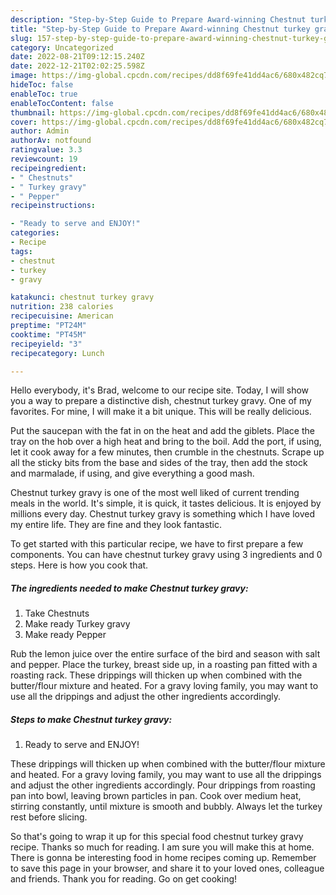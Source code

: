 ```yaml
---
description: "Step-by-Step Guide to Prepare Award-winning Chestnut turkey gravy"
title: "Step-by-Step Guide to Prepare Award-winning Chestnut turkey gravy"
slug: 157-step-by-step-guide-to-prepare-award-winning-chestnut-turkey-gravy
category: Uncategorized
date: 2022-08-21T09:12:15.240Z
date: 2022-12-21T02:02:25.598Z
image: https://img-global.cpcdn.com/recipes/dd8f69fe41dd4ac6/680x482cq70/chestnut-turkey-gravy-recipe-main-photo.jpg
hideToc: false
enableToc: true
enableTocContent: false
thumbnail: https://img-global.cpcdn.com/recipes/dd8f69fe41dd4ac6/680x482cq70/chestnut-turkey-gravy-recipe-main-photo.jpg
cover: https://img-global.cpcdn.com/recipes/dd8f69fe41dd4ac6/680x482cq70/chestnut-turkey-gravy-recipe-main-photo.jpg
author: Admin
authorAv: notfound
ratingvalue: 3.3
reviewcount: 19
recipeingredient:
- " Chestnuts"
- " Turkey gravy"
- " Pepper"
recipeinstructions:

- "Ready to serve and ENJOY!"
categories:
- Recipe
tags:
- chestnut
- turkey
- gravy

katakunci: chestnut turkey gravy 
nutrition: 238 calories
recipecuisine: American
preptime: "PT24M"
cooktime: "PT45M"
recipeyield: "3"
recipecategory: Lunch

---
```



Hello everybody, it's Brad, welcome to our recipe site. Today, I will show you a way to prepare a distinctive dish, chestnut turkey gravy. One of my favorites. For mine, I will make it a bit unique. This will be really delicious.

Put the saucepan with the fat in on the heat and add the giblets. Place the tray on the hob over a high heat and bring to the boil. Add the port, if using, let it cook away for a few minutes, then crumble in the chestnuts. Scrape up all the sticky bits from the base and sides of the tray, then add the stock and marmalade, if using, and give everything a good mash.

Chestnut turkey gravy is one of the most well liked of current trending meals in the world. It's simple, it is quick, it tastes delicious. It is enjoyed by millions every day. Chestnut turkey gravy is something which I have loved my entire life. They are fine and they look fantastic.


To get started with this particular recipe, we have to first prepare a few components. You can have chestnut turkey gravy using 3 ingredients and 0 steps. Here is how you cook that.

<!--inarticleads1-->

##### The ingredients needed to make Chestnut turkey gravy:

1. Take  Chestnuts
1. Make ready  Turkey gravy
1. Make ready  Pepper


Rub the lemon juice over the entire surface of the bird and season with salt and pepper. Place the turkey, breast side up, in a roasting pan fitted with a roasting rack. These drippings will thicken up when combined with the butter/flour mixture and heated. For a gravy loving family, you may want to use all the drippings and adjust the other ingredients accordingly. 

<!--inarticleads2-->

##### Steps to make Chestnut turkey gravy:


1. Ready to serve and ENJOY!

These drippings will thicken up when combined with the butter/flour mixture and heated. For a gravy loving family, you may want to use all the drippings and adjust the other ingredients accordingly. Pour drippings from roasting pan into bowl, leaving brown particles in pan. Cook over medium heat, stirring constantly, until mixture is smooth and bubbly. Always let the turkey rest before slicing. 

So that's going to wrap it up for this special food chestnut turkey gravy recipe. Thanks so much for reading. I am sure you will make this at home. There is gonna be interesting food in home recipes coming up. Remember to save this page in your browser, and share it to your loved ones, colleague and friends. Thank you for reading. Go on get cooking!

